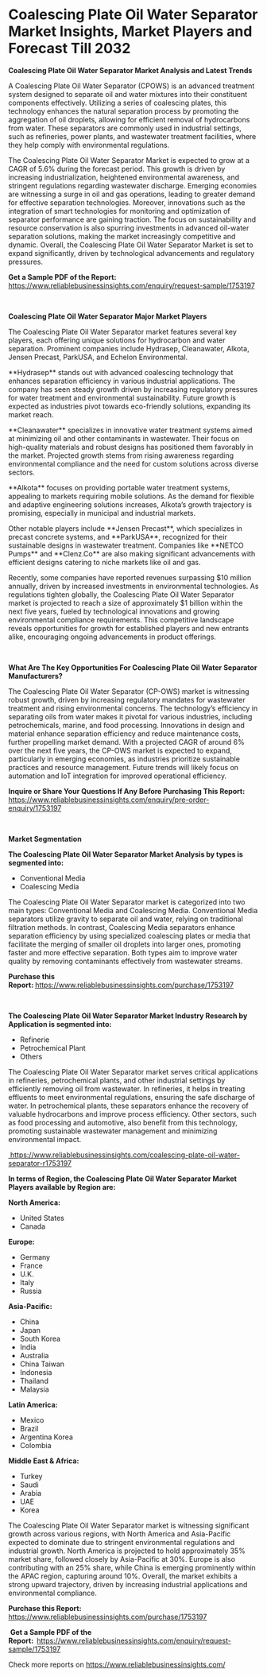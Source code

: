 <p><h1>Coalescing Plate Oil Water Separator Market Insights, Market Players and Forecast Till 2032</h1></p><p><strong>Coalescing Plate Oil Water Separator Market Analysis and Latest Trends</strong></p>
<p><p>A Coalescing Plate Oil Water Separator (CPOWS) is an advanced treatment system designed to separate oil and water mixtures into their constituent components effectively. Utilizing a series of coalescing plates, this technology enhances the natural separation process by promoting the aggregation of oil droplets, allowing for efficient removal of hydrocarbons from water. These separators are commonly used in industrial settings, such as refineries, power plants, and wastewater treatment facilities, where they help comply with environmental regulations.</p><p>The Coalescing Plate Oil Water Separator Market is expected to grow at a CAGR of 5.6% during the forecast period. This growth is driven by increasing industrialization, heightened environmental awareness, and stringent regulations regarding wastewater discharge. Emerging economies are witnessing a surge in oil and gas operations, leading to greater demand for effective separation technologies. Moreover, innovations such as the integration of smart technologies for monitoring and optimization of separator performance are gaining traction. The focus on sustainability and resource conservation is also spurring investments in advanced oil-water separation solutions, making the market increasingly competitive and dynamic. Overall, the Coalescing Plate Oil Water Separator Market is set to expand significantly, driven by technological advancements and regulatory pressures.</p></p>
<p><strong>Get a Sample PDF of the Report:&nbsp;</strong> <a href="https://www.reliablebusinessinsights.com/enquiry/request-sample/1753197?utm_campaign=2125&utm_medium=2&utm_source=Github&utm_content=ia&utm_term=18022025&utm_id=coalescing-plate-oil-water-separator">https://www.reliablebusinessinsights.com/enquiry/request-sample/1753197</a></p>
<p>&nbsp;</p>
<p><strong>Coalescing Plate Oil Water Separator Major Market Players</strong></p>
<p><p>The Coalescing Plate Oil Water Separator market features several key players, each offering unique solutions for hydrocarbon and water separation. Prominent companies include Hydrasep, Cleanawater, Alkota, Jensen Precast, ParkUSA, and Echelon Environmental.</p><p>**Hydrasep** stands out with advanced coalescing technology that enhances separation efficiency in various industrial applications. The company has seen steady growth driven by increasing regulatory pressures for water treatment and environmental sustainability. Future growth is expected as industries pivot towards eco-friendly solutions, expanding its market reach.</p><p>**Cleanawater** specializes in innovative water treatment systems aimed at minimizing oil and other contaminants in wastewater. Their focus on high-quality materials and robust designs has positioned them favorably in the market. Projected growth stems from rising awareness regarding environmental compliance and the need for custom solutions across diverse sectors.</p><p>**Alkota** focuses on providing portable water treatment systems, appealing to markets requiring mobile solutions. As the demand for flexible and adaptive engineering solutions increases, Alkota’s growth trajectory is promising, especially in municipal and industrial markets. </p><p>Other notable players include **Jensen Precast**, which specializes in precast concrete systems, and **ParkUSA**, recognized for their sustainable designs in wastewater treatment. Companies like **NETCO Pumps** and **Clenz.Co** are also making significant advancements with efficient designs catering to niche markets like oil and gas.</p><p>Recently, some companies have reported revenues surpassing $10 million annually, driven by increased investments in environmental technologies. As regulations tighten globally, the Coalescing Plate Oil Water Separator market is projected to reach a size of approximately $1 billion within the next five years, fueled by technological innovations and growing environmental compliance requirements. This competitive landscape reveals opportunities for growth for established players and new entrants alike, encouraging ongoing advancements in product offerings.</p></p>
<p>&nbsp;</p>
<p><strong>What Are The Key Opportunities For Coalescing Plate Oil Water Separator Manufacturers?</strong></p>
<p><p>The Coalescing Plate Oil Water Separator (CP-OWS) market is witnessing robust growth, driven by increasing regulatory mandates for wastewater treatment and rising environmental concerns. The technology’s efficiency in separating oils from water makes it pivotal for various industries, including petrochemicals, marine, and food processing. Innovations in design and material enhance separation efficiency and reduce maintenance costs, further propelling market demand. With a projected CAGR of around 6% over the next five years, the CP-OWS market is expected to expand, particularly in emerging economies, as industries prioritize sustainable practices and resource management. Future trends will likely focus on automation and IoT integration for improved operational efficiency.</p></p>
<p><strong>Inquire or Share Your Questions If Any Before Purchasing This Report:</strong> <a href="https://www.reliablebusinessinsights.com/enquiry/pre-order-enquiry/1753197?utm_campaign=2125&utm_medium=2&utm_source=Github&utm_content=ia&utm_term=18022025&utm_id=coalescing-plate-oil-water-separator">https://www.reliablebusinessinsights.com/enquiry/pre-order-enquiry/1753197</a></p>
<p>&nbsp;</p>
<p><strong>Market Segmentation</strong></p>
<p><strong>The Coalescing Plate Oil Water Separator Market Analysis by types is segmented into:</strong></p>
<p><ul><li>Conventional Media</li><li>Coalescing Media</li></ul></p>
<p><p>The Coalescing Plate Oil Water Separator market is categorized into two main types: Conventional Media and Coalescing Media. Conventional Media separators utilize gravity to separate oil and water, relying on traditional filtration methods. In contrast, Coalescing Media separators enhance separation efficiency by using specialized coalescing plates or media that facilitate the merging of smaller oil droplets into larger ones, promoting faster and more effective separation. Both types aim to improve water quality by removing contaminants effectively from wastewater streams.</p></p>
<p><strong>Purchase this Report:&nbsp;</strong><a href="https://www.reliablebusinessinsights.com/purchase/1753197?utm_campaign=2125&utm_medium=2&utm_source=Github&utm_content=ia&utm_term=18022025&utm_id=coalescing-plate-oil-water-separator">https://www.reliablebusinessinsights.com/purchase/1753197</a></p>
<p>&nbsp;</p>
<p><strong>The Coalescing Plate Oil Water Separator Market Industry Research by Application is segmented into:</strong></p>
<p><ul><li>Refinerie</li><li>Petrochemical Plant</li><li>Others</li></ul></p>
<p><p>The Coalescing Plate Oil Water Separator market serves critical applications in refineries, petrochemical plants, and other industrial settings by efficiently removing oil from wastewater. In refineries, it helps in treating effluents to meet environmental regulations, ensuring the safe discharge of water. In petrochemical plants, these separators enhance the recovery of valuable hydrocarbons and improve process efficiency. Other sectors, such as food processing and automotive, also benefit from this technology, promoting sustainable wastewater management and minimizing environmental impact.</p></p>
<p><a href="https://www.reliablebusinessinsights.com/coalescing-plate-oil-water-separator-r1753197?utm_campaign=2125&utm_medium=2&utm_source=Github&utm_content=ia&utm_term=18022025&utm_id=coalescing-plate-oil-water-separator">&nbsp;https://www.reliablebusinessinsights.com/coalescing-plate-oil-water-separator-r1753197</a></p>
<p><strong>In terms of Region, the Coalescing Plate Oil Water Separator Market Players available by Region are:</strong></p>
<p>
    <p> <strong> North America: </strong>
        <ul>
            <li>United States</li>
            <li>Canada</li>
        </ul>
        </p> 
    <p> <strong> Europe: </strong>
        <ul>
            <li>Germany</li>
            <li>France</li>
            <li>U.K.</li>
            <li>Italy</li>
            <li>Russia</li>
        </ul>
        </p> 
    <p> <strong> Asia-Pacific: </strong>
        <ul>
            <li>China</li>
            <li>Japan</li>
            <li>South Korea</li>
            <li>India</li>
            <li>Australia</li>
            <li>China Taiwan</li>
            <li>Indonesia</li>
            <li>Thailand</li>
            <li>Malaysia</li>
        </ul>
        </p> 
    <p> <strong> Latin America: </strong>
        <ul>
            <li>Mexico</li>
            <li>Brazil</li>
            <li>Argentina Korea</li>
            <li>Colombia</li>
        </ul>
        </p> 
    <p> <strong> Middle East & Africa: </strong>
        <ul>
            <li>Turkey</li>
            <li>Saudi</li>
            <li>Arabia</li>
            <li>UAE</li>
            <li>Korea</li>
        </ul>
    </p>
    </p>
<p><p>The Coalescing Plate Oil Water Separator market is witnessing significant growth across various regions, with North America and Asia-Pacific expected to dominate due to stringent environmental regulations and industrial growth. North America is projected to hold approximately 35% market share, followed closely by Asia-Pacific at 30%. Europe is also contributing with an 25% share, while China is emerging prominently within the APAC region, capturing around 10%. Overall, the market exhibits a strong upward trajectory, driven by increasing industrial applications and environmental compliance.</p></p>
<p><strong>Purchase this Report: </strong><a href="https://www.reliablebusinessinsights.com/purchase/1753197?utm_campaign=2125&utm_medium=2&utm_source=Github&utm_content=ia&utm_term=18022025&utm_id=coalescing-plate-oil-water-separator">https://www.reliablebusinessinsights.com/purchase/1753197</a></p>
<p>&nbsp;<strong>Get a Sample PDF of the Report:&nbsp;&nbsp;</strong><a href="https://www.reliablebusinessinsights.com/enquiry/request-sample/1753197?utm_campaign=2125&utm_medium=2&utm_source=Github&utm_content=ia&utm_term=18022025&utm_id=coalescing-plate-oil-water-separator">https://www.reliablebusinessinsights.com/enquiry/request-sample/1753197</a></p>
<p><strong></strong></p>
<p>Check more reports on <a href="https://www.reliablebusinessinsights.com/?utm_campaign=2125&utm_medium=2&utm_source=Github&utm_content=ia&utm_term=18022025&utm_id=coalescing-plate-oil-water-separator">https://www.reliablebusinessinsights.com/</a></p>